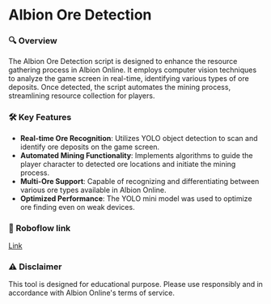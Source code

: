 # Albion Ore Detection 

### 🔍 Overview

The Albion Ore Detection script is designed to enhance the resource gathering process in Albion Online. It employs computer vision techniques to analyze the game screen in real-time, identifying various types of ore deposits. Once detected, the script automates the mining process, streamlining resource collection for players.

### 🛠️ Key Features

- **Real-time Ore Recognition**: Utilizes YOLO object detection to scan and identify ore deposits on the game screen.
- **Automated Mining Functionality**: Implements algorithms to guide the player character to detected ore locations and initiate the mining process.
- **Multi-Ore Support**: Capable of recognizing and differentiating between various ore types available in Albion Online.
- **Optimized Performance**: The YOLO mini model was used to optimize ore finding even on weak devices.

### 🚀 Roboflow link
[Link](https://universe.roboflow.com/kdu-ia8cx/albion-ore) 

### ⚠️ Disclaimer 
This tool is designed for educational purpose. Please use responsibly and in accordance with Albion Online's terms of service.
